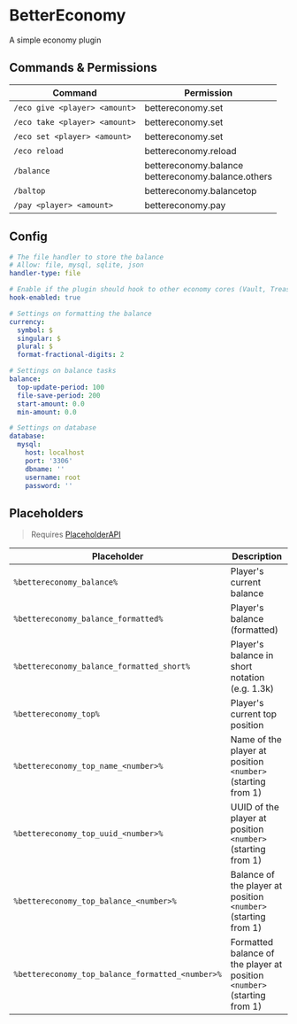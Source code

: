 # BetterEconomy

A simple economy plugin

## Commands & Permissions

| Command                       | Permission                                            |
|-------------------------------|-------------------------------------------------------|
| `/eco give <player> <amount>` | bettereconomy.set                                     |
| `/eco take <player> <amount>` | bettereconomy.set                                     |
| `/eco set <player> <amount>`  | bettereconomy.set                                     |
| `/eco reload`                 | bettereconomy.reload                                  |
| `/balance`                    | bettereconomy.balance<br>bettereconomy.balance.others |
| `/baltop`                     | bettereconomy.balancetop                              |
| `/pay <player> <amount>`      | bettereconomy.pay                                     |

## Config

```yaml
# The file handler to store the balance
# Allow: file, mysql, sqlite, json
handler-type: file

# Enable if the plugin should hook to other economy cores (Vault, Treasury, etc)
hook-enabled: true

# Settings on formatting the balance
currency:
  symbol: $
  singular: $
  plural: $
  format-fractional-digits: 2

# Settings on balance tasks
balance:
  top-update-period: 100
  file-save-period: 200
  start-amount: 0.0
  min-amount: 0.0

# Settings on database
database:
  mysql:
    host: localhost
    port: '3306'
    dbname: ''
    username: root
    password: ''
```

## Placeholders

> Requires [PlaceholderAPI](https://www.spigotmc.org/resources/placeholderapi.6245/)

| Placeholder                                     | Description                                                                 |
|-------------------------------------------------|-----------------------------------------------------------------------------|
| `%bettereconomy_balance%`                       | Player's current balance                                                    |
| `%bettereconomy_balance_formatted%`             | Player's balance (formatted)                                                |
| `%bettereconomy_balance_formatted_short%`       | Player's balance in short notation (e.g. 1.3k)                              |
| `%bettereconomy_top%`                           | Player's current top position                                               |
| `%bettereconomy_top_name_<number>%`             | Name of the player at position `<number>` (starting from 1)                 |
| `%bettereconomy_top_uuid_<number>%`             | UUID of the player at position `<number>` (starting from 1)                 |
| `%bettereconomy_top_balance_<number>%`          | Balance of the player at position `<number>` (starting from 1)              |
| `%bettereconomy_top_balance_formatted_<number>%`| Formatted balance of the player at position `<number>` (starting from 1)    |
